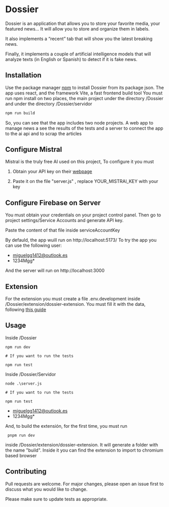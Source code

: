 # Dossier
Dossier is an application that allows you to store your favorite media, your featured news...
It will allow you to store and organize them in labels.

It also implements a “recent” tab that will show you the latest breaking news.

Finally, it implements a couple of artificial intelligence models that will analyze texts (in English or Spanish) to detect if it is fake news.

## Installation

Use the package manager [npm](https://www.npmjs.com/) to install Dossier from its package json.
The app uses react, and the framework Vite, a fast frontend build tool
You must run npm install on two places, the main project under the directory /Dossier and under the directory /Dossier/servidor 
```bash
npm run build
```
So, you can see that the app includes two node projects. A web app to manage news a see the results of the tests and a server to connect the app to the ai api and to scrap the articles 

## Configure Mistral

Mistral is the truly free AI used on this project, To configure it you must

1. Obtain your API key on their [webpage](https://docs.mistral.ai/)

2. Paste it on the file "server.js" , replace YOUR_MISTRAl_KEY with your key

## Configure Firebase on Server

You must obtain your credentials on your project control panel. Then go to project settings/Service Accounts and generate API key.

Paste the content of that file inside serviceAccountKey

By defauld, the app wuill run on  http://localhost:5173/ 
To try the app you can use the following user:

- miguelgg1412@outlook.es
- 1234Mgg*

And the server will run on http://localhost:3000

## Extension

For the extension you must create a file .env.development inside /Dossier/extension/dossier-extension. You must fill it with the data, following [this guide](https://www.plasmo.com/blog/posts/firebase-chrome-extension)

## Usage
Inside /Dossier
```terminal
npm run dev

# If you want to run the tests

npm run test

```


Inside /Dossier/Servidor
```terminal
node .\server.js

# If you want to run the tests

npm run test
```

- miguelgg1412@outlook.es
- 1234Mgg*

And, to build the extensión, for the first time, you must run 
```terminal
 pnpm run dev
```
inside  /Dossier/extension/dossier-extension. It will generate a folder with the name "build". Inside it you can find the extension to import to chromium based browser

## Contributing

Pull requests are welcome. For major changes, please open an issue first
to discuss what you would like to change.

Please make sure to update tests as appropriate.
